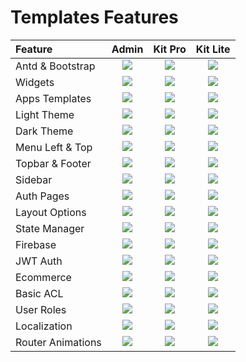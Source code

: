 # Templates Features

| Feature | Admin | Kit Pro | Kit Lite |
| :--- | :---: | :---: | :---: |
| Antd & Bootstrap | ![](https://firebasestorage.googleapis.com/v0/b/gitbook-28427.appspot.com/o/assets%2F-LDv7LBOnMa7EjpsfszF%2F-M85JedL7HQKl7nPdtYo%2F-M85LhnyU5OLc2Siig6Q%2Fcheck-square.svg?alt=media&token=79c6144f-443a-4eb5-a86a-6bc704b43347)​ | ![](https://firebasestorage.googleapis.com/v0/b/gitbook-28427.appspot.com/o/assets%2F-LDv7LBOnMa7EjpsfszF%2F-M85JedL7HQKl7nPdtYo%2F-M85LhnyU5OLc2Siig6Q%2Fcheck-square.svg?alt=media&token=79c6144f-443a-4eb5-a86a-6bc704b43347)​ | ![](https://firebasestorage.googleapis.com/v0/b/gitbook-28427.appspot.com/o/assets%2F-LDv7LBOnMa7EjpsfszF%2F-M85JedL7HQKl7nPdtYo%2F-M85LhnyU5OLc2Siig6Q%2Fcheck-square.svg?alt=media&token=79c6144f-443a-4eb5-a86a-6bc704b43347)​ |
| Widgets | ![](https://firebasestorage.googleapis.com/v0/b/gitbook-28427.appspot.com/o/assets%2F-LDv7LBOnMa7EjpsfszF%2F-M85JedL7HQKl7nPdtYo%2F-M85LhnyU5OLc2Siig6Q%2Fcheck-square.svg?alt=media&token=79c6144f-443a-4eb5-a86a-6bc704b43347)​ | ​​​![](https://firebasestorage.googleapis.com/v0/b/gitbook-28427.appspot.com/o/assets%2F-LDv7LBOnMa7EjpsfszF%2F-M85JedL7HQKl7nPdtYo%2F-M85LhnyU5OLc2Siig6Q%2Fcheck-square.svg?alt=media&token=79c6144f-443a-4eb5-a86a-6bc704b43347)​ | ​​​![](https://firebasestorage.googleapis.com/v0/b/gitbook-28427.appspot.com/o/assets%2F-LDv7LBOnMa7EjpsfszF%2F-M85JedL7HQKl7nPdtYo%2F-M85LhnyU5OLc2Siig6Q%2Fcheck-square.svg?alt=media&token=79c6144f-443a-4eb5-a86a-6bc704b43347)​ |
| Apps Templates | ![](https://firebasestorage.googleapis.com/v0/b/gitbook-28427.appspot.com/o/assets%2F-LDv7LBOnMa7EjpsfszF%2F-M85JedL7HQKl7nPdtYo%2F-M85LhnyU5OLc2Siig6Q%2Fcheck-square.svg?alt=media&token=79c6144f-443a-4eb5-a86a-6bc704b43347)​ | ​​​![](https://firebasestorage.googleapis.com/v0/b/gitbook-28427.appspot.com/o/assets%2F-LDv7LBOnMa7EjpsfszF%2F-M85JedL7HQKl7nPdtYo%2F-M85LhnyU5OLc2Siig6Q%2Fcheck-square.svg?alt=media&token=79c6144f-443a-4eb5-a86a-6bc704b43347)​ | ​​​![](https://firebasestorage.googleapis.com/v0/b/gitbook-28427.appspot.com/o/assets%2F-LDv7LBOnMa7EjpsfszF%2F-M85JedL7HQKl7nPdtYo%2F-M85LhnznlWRUYo_Kf4a%2Fx.svg?alt=media&token=94de19ad-8894-4fa1-aa80-a91d500de734)​ |
| Light Theme | ![](https://firebasestorage.googleapis.com/v0/b/gitbook-28427.appspot.com/o/assets%2F-LDv7LBOnMa7EjpsfszF%2F-M85JedL7HQKl7nPdtYo%2F-M85LhnyU5OLc2Siig6Q%2Fcheck-square.svg?alt=media&token=79c6144f-443a-4eb5-a86a-6bc704b43347)​ | ​​​![](https://firebasestorage.googleapis.com/v0/b/gitbook-28427.appspot.com/o/assets%2F-LDv7LBOnMa7EjpsfszF%2F-M85JedL7HQKl7nPdtYo%2F-M85LhnyU5OLc2Siig6Q%2Fcheck-square.svg?alt=media&token=79c6144f-443a-4eb5-a86a-6bc704b43347)​ | ​​​![](https://firebasestorage.googleapis.com/v0/b/gitbook-28427.appspot.com/o/assets%2F-LDv7LBOnMa7EjpsfszF%2F-M85JedL7HQKl7nPdtYo%2F-M85LhnyU5OLc2Siig6Q%2Fcheck-square.svg?alt=media&token=79c6144f-443a-4eb5-a86a-6bc704b43347)​ |
| Dark Theme | ![](https://firebasestorage.googleapis.com/v0/b/gitbook-28427.appspot.com/o/assets%2F-LDv7LBOnMa7EjpsfszF%2F-M85JedL7HQKl7nPdtYo%2F-M85LhnyU5OLc2Siig6Q%2Fcheck-square.svg?alt=media&token=79c6144f-443a-4eb5-a86a-6bc704b43347)​ | ​​​![](https://firebasestorage.googleapis.com/v0/b/gitbook-28427.appspot.com/o/assets%2F-LDv7LBOnMa7EjpsfszF%2F-M85JedL7HQKl7nPdtYo%2F-M85LhnyU5OLc2Siig6Q%2Fcheck-square.svg?alt=media&token=79c6144f-443a-4eb5-a86a-6bc704b43347)​ | ​​​![](https://firebasestorage.googleapis.com/v0/b/gitbook-28427.appspot.com/o/assets%2F-LDv7LBOnMa7EjpsfszF%2F-M85JedL7HQKl7nPdtYo%2F-M85LhnznlWRUYo_Kf4a%2Fx.svg?alt=media&token=94de19ad-8894-4fa1-aa80-a91d500de734)​ |
| Menu Left & Top | ![](https://firebasestorage.googleapis.com/v0/b/gitbook-28427.appspot.com/o/assets%2F-LDv7LBOnMa7EjpsfszF%2F-M85JedL7HQKl7nPdtYo%2F-M85LhnyU5OLc2Siig6Q%2Fcheck-square.svg?alt=media&token=79c6144f-443a-4eb5-a86a-6bc704b43347)​ | ![](https://firebasestorage.googleapis.com/v0/b/gitbook-28427.appspot.com/o/assets%2F-LDv7LBOnMa7EjpsfszF%2F-M85JedL7HQKl7nPdtYo%2F-M85LhnznlWRUYo_Kf4a%2Fx.svg?alt=media&token=94de19ad-8894-4fa1-aa80-a91d500de734)​ | ![](https://firebasestorage.googleapis.com/v0/b/gitbook-28427.appspot.com/o/assets%2F-LDv7LBOnMa7EjpsfszF%2F-M85JedL7HQKl7nPdtYo%2F-M85LhnznlWRUYo_Kf4a%2Fx.svg?alt=media&token=94de19ad-8894-4fa1-aa80-a91d500de734)​ |
| Topbar & Footer | ![](https://firebasestorage.googleapis.com/v0/b/gitbook-28427.appspot.com/o/assets%2F-LDv7LBOnMa7EjpsfszF%2F-M85JedL7HQKl7nPdtYo%2F-M85LhnyU5OLc2Siig6Q%2Fcheck-square.svg?alt=media&token=79c6144f-443a-4eb5-a86a-6bc704b43347)​ | ![](https://firebasestorage.googleapis.com/v0/b/gitbook-28427.appspot.com/o/assets%2F-LDv7LBOnMa7EjpsfszF%2F-M85JedL7HQKl7nPdtYo%2F-M85LhnznlWRUYo_Kf4a%2Fx.svg?alt=media&token=94de19ad-8894-4fa1-aa80-a91d500de734)​ | ![](https://firebasestorage.googleapis.com/v0/b/gitbook-28427.appspot.com/o/assets%2F-LDv7LBOnMa7EjpsfszF%2F-M85JedL7HQKl7nPdtYo%2F-M85LhnznlWRUYo_Kf4a%2Fx.svg?alt=media&token=94de19ad-8894-4fa1-aa80-a91d500de734)​ |
| Sidebar | ![](https://firebasestorage.googleapis.com/v0/b/gitbook-28427.appspot.com/o/assets%2F-LDv7LBOnMa7EjpsfszF%2F-M85JedL7HQKl7nPdtYo%2F-M85LhnyU5OLc2Siig6Q%2Fcheck-square.svg?alt=media&token=79c6144f-443a-4eb5-a86a-6bc704b43347)​ | ![](https://firebasestorage.googleapis.com/v0/b/gitbook-28427.appspot.com/o/assets%2F-LDv7LBOnMa7EjpsfszF%2F-M85JedL7HQKl7nPdtYo%2F-M85LhnznlWRUYo_Kf4a%2Fx.svg?alt=media&token=94de19ad-8894-4fa1-aa80-a91d500de734)​ | ![](https://firebasestorage.googleapis.com/v0/b/gitbook-28427.appspot.com/o/assets%2F-LDv7LBOnMa7EjpsfszF%2F-M85JedL7HQKl7nPdtYo%2F-M85LhnznlWRUYo_Kf4a%2Fx.svg?alt=media&token=94de19ad-8894-4fa1-aa80-a91d500de734)​ |
| Auth Pages | ![](https://firebasestorage.googleapis.com/v0/b/gitbook-28427.appspot.com/o/assets%2F-LDv7LBOnMa7EjpsfszF%2F-M85JedL7HQKl7nPdtYo%2F-M85LhnyU5OLc2Siig6Q%2Fcheck-square.svg?alt=media&token=79c6144f-443a-4eb5-a86a-6bc704b43347)​ | ![](https://firebasestorage.googleapis.com/v0/b/gitbook-28427.appspot.com/o/assets%2F-LDv7LBOnMa7EjpsfszF%2F-M85JedL7HQKl7nPdtYo%2F-M85LhnznlWRUYo_Kf4a%2Fx.svg?alt=media&token=94de19ad-8894-4fa1-aa80-a91d500de734)​ | ![](https://firebasestorage.googleapis.com/v0/b/gitbook-28427.appspot.com/o/assets%2F-LDv7LBOnMa7EjpsfszF%2F-M85JedL7HQKl7nPdtYo%2F-M85LhnznlWRUYo_Kf4a%2Fx.svg?alt=media&token=94de19ad-8894-4fa1-aa80-a91d500de734)​ |
| Layout Options | ![](https://firebasestorage.googleapis.com/v0/b/gitbook-28427.appspot.com/o/assets%2F-LDv7LBOnMa7EjpsfszF%2F-M85JedL7HQKl7nPdtYo%2F-M85LhnyU5OLc2Siig6Q%2Fcheck-square.svg?alt=media&token=79c6144f-443a-4eb5-a86a-6bc704b43347)​ | ![](https://firebasestorage.googleapis.com/v0/b/gitbook-28427.appspot.com/o/assets%2F-LDv7LBOnMa7EjpsfszF%2F-M85JedL7HQKl7nPdtYo%2F-M85LhnznlWRUYo_Kf4a%2Fx.svg?alt=media&token=94de19ad-8894-4fa1-aa80-a91d500de734)​ | ![](https://firebasestorage.googleapis.com/v0/b/gitbook-28427.appspot.com/o/assets%2F-LDv7LBOnMa7EjpsfszF%2F-M85JedL7HQKl7nPdtYo%2F-M85LhnznlWRUYo_Kf4a%2Fx.svg?alt=media&token=94de19ad-8894-4fa1-aa80-a91d500de734)​ |
| State Manager | ![](https://firebasestorage.googleapis.com/v0/b/gitbook-28427.appspot.com/o/assets%2F-LDv7LBOnMa7EjpsfszF%2F-M85JedL7HQKl7nPdtYo%2F-M85LhnyU5OLc2Siig6Q%2Fcheck-square.svg?alt=media&token=79c6144f-443a-4eb5-a86a-6bc704b43347)​ | ![](https://firebasestorage.googleapis.com/v0/b/gitbook-28427.appspot.com/o/assets%2F-LDv7LBOnMa7EjpsfszF%2F-M85JedL7HQKl7nPdtYo%2F-M85LhnznlWRUYo_Kf4a%2Fx.svg?alt=media&token=94de19ad-8894-4fa1-aa80-a91d500de734)​ | ![](https://firebasestorage.googleapis.com/v0/b/gitbook-28427.appspot.com/o/assets%2F-LDv7LBOnMa7EjpsfszF%2F-M85JedL7HQKl7nPdtYo%2F-M85LhnznlWRUYo_Kf4a%2Fx.svg?alt=media&token=94de19ad-8894-4fa1-aa80-a91d500de734)​ |
| Firebase | ![](https://firebasestorage.googleapis.com/v0/b/gitbook-28427.appspot.com/o/assets%2F-LDv7LBOnMa7EjpsfszF%2F-M85JedL7HQKl7nPdtYo%2F-M85LhnyU5OLc2Siig6Q%2Fcheck-square.svg?alt=media&token=79c6144f-443a-4eb5-a86a-6bc704b43347)​ | ![](https://firebasestorage.googleapis.com/v0/b/gitbook-28427.appspot.com/o/assets%2F-LDv7LBOnMa7EjpsfszF%2F-M85JedL7HQKl7nPdtYo%2F-M85LhnznlWRUYo_Kf4a%2Fx.svg?alt=media&token=94de19ad-8894-4fa1-aa80-a91d500de734)​ | ![](https://firebasestorage.googleapis.com/v0/b/gitbook-28427.appspot.com/o/assets%2F-LDv7LBOnMa7EjpsfszF%2F-M85JedL7HQKl7nPdtYo%2F-M85LhnznlWRUYo_Kf4a%2Fx.svg?alt=media&token=94de19ad-8894-4fa1-aa80-a91d500de734)​ |
| JWT Auth | ![](https://firebasestorage.googleapis.com/v0/b/gitbook-28427.appspot.com/o/assets%2F-LDv7LBOnMa7EjpsfszF%2F-M85JedL7HQKl7nPdtYo%2F-M85LhnyU5OLc2Siig6Q%2Fcheck-square.svg?alt=media&token=79c6144f-443a-4eb5-a86a-6bc704b43347)​ | ![](https://firebasestorage.googleapis.com/v0/b/gitbook-28427.appspot.com/o/assets%2F-LDv7LBOnMa7EjpsfszF%2F-M85JedL7HQKl7nPdtYo%2F-M85LhnznlWRUYo_Kf4a%2Fx.svg?alt=media&token=94de19ad-8894-4fa1-aa80-a91d500de734)​ | ![](https://firebasestorage.googleapis.com/v0/b/gitbook-28427.appspot.com/o/assets%2F-LDv7LBOnMa7EjpsfszF%2F-M85JedL7HQKl7nPdtYo%2F-M85LhnznlWRUYo_Kf4a%2Fx.svg?alt=media&token=94de19ad-8894-4fa1-aa80-a91d500de734)​ |
| Ecommerce | ![](https://firebasestorage.googleapis.com/v0/b/gitbook-28427.appspot.com/o/assets%2F-LDv7LBOnMa7EjpsfszF%2F-M85JedL7HQKl7nPdtYo%2F-M85LhnyU5OLc2Siig6Q%2Fcheck-square.svg?alt=media&token=79c6144f-443a-4eb5-a86a-6bc704b43347)​ | ![](https://firebasestorage.googleapis.com/v0/b/gitbook-28427.appspot.com/o/assets%2F-LDv7LBOnMa7EjpsfszF%2F-M85JedL7HQKl7nPdtYo%2F-M85LhnznlWRUYo_Kf4a%2Fx.svg?alt=media&token=94de19ad-8894-4fa1-aa80-a91d500de734)​ | ![](https://firebasestorage.googleapis.com/v0/b/gitbook-28427.appspot.com/o/assets%2F-LDv7LBOnMa7EjpsfszF%2F-M85JedL7HQKl7nPdtYo%2F-M85LhnznlWRUYo_Kf4a%2Fx.svg?alt=media&token=94de19ad-8894-4fa1-aa80-a91d500de734)​ |
| Basic ACL | ![](https://firebasestorage.googleapis.com/v0/b/gitbook-28427.appspot.com/o/assets%2F-LDv7LBOnMa7EjpsfszF%2F-M85JedL7HQKl7nPdtYo%2F-M85LhnyU5OLc2Siig6Q%2Fcheck-square.svg?alt=media&token=79c6144f-443a-4eb5-a86a-6bc704b43347)​ | ![](https://firebasestorage.googleapis.com/v0/b/gitbook-28427.appspot.com/o/assets%2F-LDv7LBOnMa7EjpsfszF%2F-M85JedL7HQKl7nPdtYo%2F-M85LhnznlWRUYo_Kf4a%2Fx.svg?alt=media&token=94de19ad-8894-4fa1-aa80-a91d500de734)​ | ![](https://firebasestorage.googleapis.com/v0/b/gitbook-28427.appspot.com/o/assets%2F-LDv7LBOnMa7EjpsfszF%2F-M85JedL7HQKl7nPdtYo%2F-M85LhnznlWRUYo_Kf4a%2Fx.svg?alt=media&token=94de19ad-8894-4fa1-aa80-a91d500de734)​ |
| User Roles | ![](https://firebasestorage.googleapis.com/v0/b/gitbook-28427.appspot.com/o/assets%2F-LDv7LBOnMa7EjpsfszF%2F-M85JedL7HQKl7nPdtYo%2F-M85LhnyU5OLc2Siig6Q%2Fcheck-square.svg?alt=media&token=79c6144f-443a-4eb5-a86a-6bc704b43347)​ | ![](https://firebasestorage.googleapis.com/v0/b/gitbook-28427.appspot.com/o/assets%2F-LDv7LBOnMa7EjpsfszF%2F-M85JedL7HQKl7nPdtYo%2F-M85LhnznlWRUYo_Kf4a%2Fx.svg?alt=media&token=94de19ad-8894-4fa1-aa80-a91d500de734)​ | ![](https://firebasestorage.googleapis.com/v0/b/gitbook-28427.appspot.com/o/assets%2F-LDv7LBOnMa7EjpsfszF%2F-M85JedL7HQKl7nPdtYo%2F-M85LhnznlWRUYo_Kf4a%2Fx.svg?alt=media&token=94de19ad-8894-4fa1-aa80-a91d500de734)​ |
| Localization | ![](https://firebasestorage.googleapis.com/v0/b/gitbook-28427.appspot.com/o/assets%2F-LDv7LBOnMa7EjpsfszF%2F-M85JedL7HQKl7nPdtYo%2F-M85LhnyU5OLc2Siig6Q%2Fcheck-square.svg?alt=media&token=79c6144f-443a-4eb5-a86a-6bc704b43347)​ | ![](https://firebasestorage.googleapis.com/v0/b/gitbook-28427.appspot.com/o/assets%2F-LDv7LBOnMa7EjpsfszF%2F-M85JedL7HQKl7nPdtYo%2F-M85LhnznlWRUYo_Kf4a%2Fx.svg?alt=media&token=94de19ad-8894-4fa1-aa80-a91d500de734)​ | ![](https://firebasestorage.googleapis.com/v0/b/gitbook-28427.appspot.com/o/assets%2F-LDv7LBOnMa7EjpsfszF%2F-M85JedL7HQKl7nPdtYo%2F-M85LhnznlWRUYo_Kf4a%2Fx.svg?alt=media&token=94de19ad-8894-4fa1-aa80-a91d500de734)​ |
| Router Animations | ![](https://firebasestorage.googleapis.com/v0/b/gitbook-28427.appspot.com/o/assets%2F-LDv7LBOnMa7EjpsfszF%2F-M85JedL7HQKl7nPdtYo%2F-M85LhnyU5OLc2Siig6Q%2Fcheck-square.svg?alt=media&token=79c6144f-443a-4eb5-a86a-6bc704b43347)​ | ![](https://firebasestorage.googleapis.com/v0/b/gitbook-28427.appspot.com/o/assets%2F-LDv7LBOnMa7EjpsfszF%2F-M85JedL7HQKl7nPdtYo%2F-M85LhnznlWRUYo_Kf4a%2Fx.svg?alt=media&token=94de19ad-8894-4fa1-aa80-a91d500de734)​ | ![](https://firebasestorage.googleapis.com/v0/b/gitbook-28427.appspot.com/o/assets%2F-LDv7LBOnMa7EjpsfszF%2F-M85JedL7HQKl7nPdtYo%2F-M85LhnznlWRUYo_Kf4a%2Fx.svg?alt=media&token=94de19ad-8894-4fa1-aa80-a91d500de734)​ |

